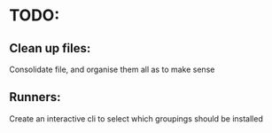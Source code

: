 # TODO:

## Clean up files:
Consolidate file, and organise them all as to make sense

## Runners:
Create an interactive cli to select which groupings should be installed
